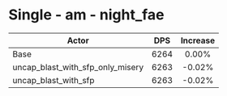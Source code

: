 # Single - am - night_fae
| Actor | DPS | Increase |
|---|:---:|:---:|
|Base|6264|0.00%|
|uncap_blast_with_sfp_only_misery|6263|-0.02%|
|uncap_blast_with_sfp|6263|-0.02%|
